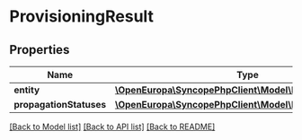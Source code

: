 # ProvisioningResult

## Properties
Name | Type | Description | Notes
------------ | ------------- | ------------- | -------------
**entity** | [**\OpenEuropa\SyncopePhpClient\Model\EntityTO**](EntityTO.md) |  | [optional] 
**propagationStatuses** | [**\OpenEuropa\SyncopePhpClient\Model\PropagationStatus[]**](PropagationStatus.md) |  | [optional] 

[[Back to Model list]](../README.md#documentation-for-models) [[Back to API list]](../README.md#documentation-for-api-endpoints) [[Back to README]](../README.md)


